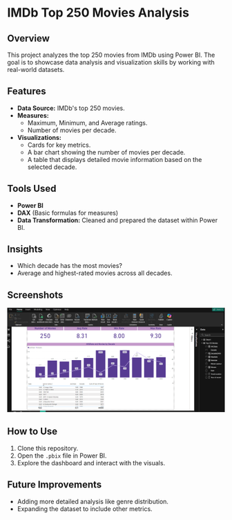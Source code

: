 # IMDb Top 250 Movies Analysis

## Overview
This project analyzes the top 250 movies from IMDb using Power BI. The goal is to showcase data analysis and visualization skills by working with real-world datasets.

## Features
- **Data Source:** IMDb's top 250 movies.
- **Measures:**
  - Maximum, Minimum, and Average ratings.
  - Number of movies per decade.
- **Visualizations:**
  - Cards for key metrics.
  - A bar chart showing the number of movies per decade.
  - A table that displays detailed movie information based on the selected decade.

## Tools Used
- **Power BI**
- **DAX** (Basic formulas for measures)
- **Data Transformation:** Cleaned and prepared the dataset within Power BI.

## Insights
- Which decade has the most movies?
- Average and highest-rated movies across all decades.

## Screenshots
![Dashboard Screenshot](image.png)

## How to Use
1. Clone this repository.
2. Open the `.pbix` file in Power BI.
3. Explore the dashboard and interact with the visuals.

## Future Improvements
- Adding more detailed analysis like genre distribution.
- Expanding the dataset to include other metrics.

